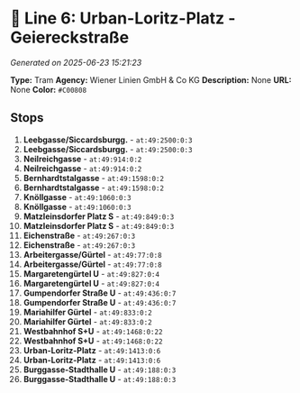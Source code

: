 # 🚊 Line 6: Urban-Loritz-Platz - Geiereckstraße

*Generated on 2025-06-23 15:21:23*

**Type:** Tram
**Agency:** Wiener Linien GmbH & Co KG
**Description:** None
**URL:** None
**Color:** `#C00808`

## Stops

1. **Leebgasse/Siccardsburgg.** - `at:49:2500:0:3`
2. **Leebgasse/Siccardsburgg.** - `at:49:2500:0:3`
3. **Neilreichgasse** - `at:49:914:0:2`
4. **Neilreichgasse** - `at:49:914:0:2`
5. **Bernhardtstalgasse** - `at:49:1598:0:2`
6. **Bernhardtstalgasse** - `at:49:1598:0:2`
7. **Knöllgasse** - `at:49:1060:0:3`
8. **Knöllgasse** - `at:49:1060:0:3`
9. **Matzleinsdorfer Platz S** - `at:49:849:0:3`
10. **Matzleinsdorfer Platz S** - `at:49:849:0:3`
11. **Eichenstraße** - `at:49:267:0:3`
12. **Eichenstraße** - `at:49:267:0:3`
13. **Arbeitergasse/Gürtel** - `at:49:77:0:8`
14. **Arbeitergasse/Gürtel** - `at:49:77:0:8`
15. **Margaretengürtel U** - `at:49:827:0:4`
16. **Margaretengürtel U** - `at:49:827:0:4`
17. **Gumpendorfer Straße U** - `at:49:436:0:7`
18. **Gumpendorfer Straße U** - `at:49:436:0:7`
19. **Mariahilfer Gürtel** - `at:49:833:0:2`
20. **Mariahilfer Gürtel** - `at:49:833:0:2`
21. **Westbahnhof S+U** - `at:49:1468:0:22`
22. **Westbahnhof S+U** - `at:49:1468:0:22`
23. **Urban-Loritz-Platz** - `at:49:1413:0:6`
24. **Urban-Loritz-Platz** - `at:49:1413:0:6`
25. **Burggasse-Stadthalle U** - `at:49:188:0:3`
26. **Burggasse-Stadthalle U** - `at:49:188:0:3`